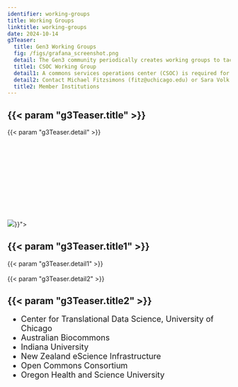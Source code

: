 ```yaml
---
identifier: working-groups
title: Working Groups
linktitle: working-groups
date: 2024-10-14
g3Teaser:
  title: Gen3 Working Groups
  fig: /figs/grafana_screenshot.png
  detail: The Gen3 community periodically creates working groups to tackle strategic topics. These are for initiatives or features that can benefit from community input for both requirements and execution. Participation is open to the community with contact information included for each working group below.
  title1: CSOC Working Group
  detail1: A commons services operations center (CSOC) is required for organizations that run more than one Gen3 system. This includes the ability to manage the infrastructure, security, and Gen3 services across multiple commons or data meshes. The working group includes knowledge sharing, requirements gathering, and opportunities for members to work directly on Gen3 code to improve the CSOC experience.
  detail2: Contact Michael Fitzsimons (fitz@uchicago.edu) or Sara Volk de Garcia (smvgarcia@uchicago.edu) for an invite to the slack channel and zoom meeting. We meet most months on X, Y, and Z.
  title2: Member Institutions
---
```


<section class="g3-bg__mint">
  <div class="g3-outer-wrapper g3-flex-content">
    <div class="g3-space__padding-lg-top g3-space__padding-lg-bottom g3-col__65">
      <div class="g3-space__wrapper-gap-left">
        <h1 class="g3-space__margin-sm-bottom">
          {{< param "g3Teaser.title" >}}
        </h1>
        <p class="g3-space__margin-sm-bottom introduction">
          {{< param "g3Teaser.detail" >}}
        </p>
      </div>
    </div>
  </div>
</section>


<section class="g3-bg__white">
  <div class="g3-outer-wrapper g3-flex-content g3-flex-content__reverse">
    <div class="g3-col__50 g3-flex-content_align-self-flex-end g3-space__margin-sm-top-bottom g3-space__wrapper-gap-right" style="padding-top: 175px;">
      <a>
        <img class="g3-img__bottom_pad" src="{{< param "g3Teaser.fig" >}}">
      </a>
    </div>
    <div class="g3-space__padding-lg-top g3-space__wrapper-gap-right g3-col__45" style="padding-bottom: 0px" >
      <div class="g3-space__wrapper-gap-left">
        <h1 class="g3-space__margin-sm-bottom">
          {{< param "g3Teaser.title1" >}}
        </h1>
        <p class="g3-space__margin-sm-bottom introduction">
          {{< param "g3Teaser.detail1" >}}
          <br>
          <br>
          {{< param "g3Teaser.detail2" >}}
        </p>
      </div>
    </div>
  </div>
</section>

<section class="g3-bg__white">
  <div class="g3-outer-wrapper g3-flex-content">
    <div class="g3-space__padding-md-bottom"  style="padding-top: 0px;">
      <div class="g3-space__wrapper-gap-left">
        <h2 class="g3-space__margin-sm-bottom">
          {{< param "g3Teaser.title2" >}}
        </h2>
        <ul style="font-size: 18px;">
          <li>Center for Translational Data Science, University of Chicago</li>
          <li>Australian Biocommons</li>
          <li>Indiana University</li>
          <li>New Zealand eScience Infrastructure</li>
          <li>Open Commons Consortium</li>
          <li>Oregon Health and Science University</li>
        </ul>
      </div>
    </div>
  </div>
</section>
